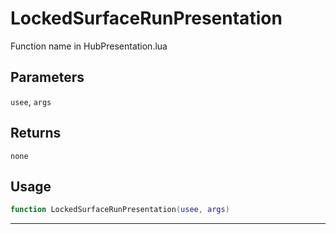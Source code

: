 # LockedSurfaceRunPresentation
Function name in HubPresentation.lua
## Parameters
`usee`, `args`
## Returns
`none`
## Usage
```lua
function LockedSurfaceRunPresentation(usee, args)
```
---
